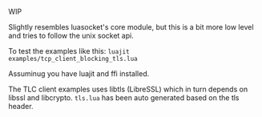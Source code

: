 WIP

Slightly resembles luasocket's core module, but this is a bit more low level and tries to follow the unix socket api.

To test the examples like this: 
`luajit examples/tcp_client_blocking_tls.lua`

Assuminug you have luajit and ffi installed.

The TLC client examples uses libtls (LibreSSL) which in turn depends on libssl and libcrypto. `tls.lua` has been auto generated based on the tls header.
